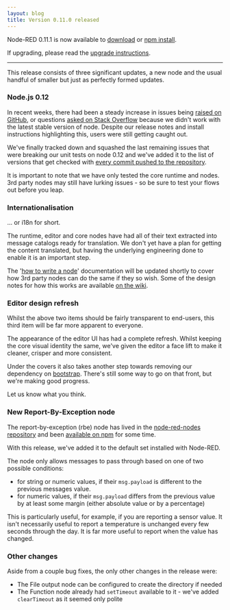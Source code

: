 ```yaml
---
layout: blog
title: Version 0.11.0 released
---
```


Node-RED 0.11.1 is now available to [download](https://github.com/node-red/node-red/releases/download/0.11.1/node-red-0.11.1.zip) or [npm install](https://npmjs.org/package/node-red).

If upgrading, please read the [upgrade instructions](http://nodered.org/docs/getting-started/upgrading.html).

---

This release consists of three significant updates, a new node and the usual handful of smaller but just as perfectly formed updates.


### Node.js 0.12

In recent weeks, there had been a steady increase in issues being [raised on GitHub](https://github.com/node-red/node-red/issues), or questions [asked on Stack Overflow](http://stackoverflow.com/questions/tagged/node-red) because we didn't work with the latest stable version of node. Despite our release notes and install instructions highlighting this, users were still getting caught out.

We've finally tracked down and squashed the last remaining issues that were breaking our unit tests on node 0.12 and we've added it to the list of versions that get checked with [every commit pushed to the repository](https://travis-ci.org/node-red/node-red).

It is important to note that we have only tested the core runtime and nodes. 3rd party nodes may still have lurking issues - so be sure to test your flows out before you leap.

### Internationalisation 

... or i18n for short.

The runtime, editor and core nodes have had all of their text extracted into message catalogs ready for translation. We don't yet have a plan for getting the content translated, but having the underlying engineering done to enable it is an important step.

The '[how to write a node](http://nodered.org/docs/creating-nodes/)' documentation will be updated shortly to cover how 3rd party nodes can do the same if they so wish. Some of the design notes for how this works are available [on the wiki](https://github.com/node-red/node-red/wiki/Design%3A-i18n).

### Editor design refresh

Whilst the above two items should be fairly transparent to end-users, this third item will be far more apparent to everyone.

The appearance of the editor UI has had a complete refresh. Whilst keeping the core visual identity the same, we've given the editor a face lift to make it cleaner, crisper and more consistent.

Under the covers it also takes another step towards removing our dependency on [bootstrap](http://getbootstrap.com/2.3.2/). There's still some way to go on that front, but we're making good progress.

Let us know what you think.

### New Report-By-Exception node

The report-by-exception (rbe) node has lived in the [node-red-nodes repository](https://github.com/node-red/node-red-nodes/tree/master/function/rbe) and been [available on npm](http://flows.nodered.org/node/node-red-node-rbe) for some time.

With this release, we've added it to the default set installed with Node-RED.

The node only allows messages to pass through based on one of two possible conditions:

 - for string or numeric values, if their `msg.payload` is different to the previous messages value.
 - for numeric values, if their `msg.payload` differs from the previous value by at least some margin (either absolute value or by a percentage)
 
This is particularly useful, for example, if you are reporting a sensor value. It isn't necessarily useful to report a temperature is unchanged every few seconds through the day. It is far more useful to report when the value has changed.

### Other changes

Aside from a couple bug fixes, the only other changes in the release were:

 - The File output node can be configured to create the directory if needed
 - The Function node already had `setTimeout` available to it - we've added `clearTimeout` as it seemed only polite

